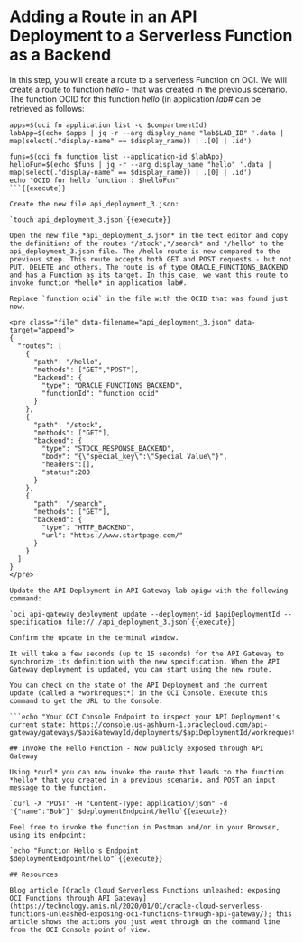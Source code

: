 # Adding a Route in an API Deployment to a Serverless Function as a Backend

In this step, you will create a route to a serverless Function on OCI. We will create a route to function *hello* - that was created in the previous scenario. The function OCID for this function *hello* (in application *lab#<your lab participant number>* can be retrieved as follows:

```
apps=$(oci fn application list -c $compartmentId)
labApp=$(echo $apps | jq -r --arg display_name "lab$LAB_ID" '.data | map(select(."display-name" == $display_name)) | .[0] | .id')

funs=$(oci fn function list --application-id $labApp)
helloFun=$(echo $funs | jq -r --arg display_name "hello" '.data | map(select(."display-name" == $display_name)) | .[0] | .id')
echo "OCID for hello function : $helloFun"
```{{execute}}

Create the new file api_deployment_3.json:

`touch api_deployment_3.json`{{execute}}

Open the new file *api_deployment_3.json* in the text editor and copy the definitions of the routes */stock*,*/search* and */hello* to the api_deployment_3.json file. The /hello route is new compared to the previous step. This route accepts both GET and POST requests - but not PUT, DELETE and others. The route is of type ORACLE_FUNCTIONS_BACKEND and has a Function as its target. In this case, we want this route to invoke function *hello* in application lab#. 

Replace `function ocid` in the file with the OCID that was found just now.

<pre class="file" data-filename="api_deployment_3.json" data-target="append">
{
  "routes": [
    {
      "path": "/hello",
      "methods": ["GET","POST"],
      "backend": {
        "type": "ORACLE_FUNCTIONS_BACKEND",
        "functionId": "function ocid"
      }
    },
    {
      "path": "/stock",
      "methods": ["GET"],
      "backend": {
        "type": "STOCK_RESPONSE_BACKEND",
        "body": "{\"special_key\":\"Special Value\"}",
        "headers":[],
        "status":200
      }
    },
    {
      "path": "/search",
      "methods": ["GET"],
      "backend": {
        "type": "HTTP_BACKEND",
        "url": "https://www.startpage.com/"
      }
    }
  ]
}
</pre>

Update the API Deployment in API Gateway lab-apigw with the following command:  

`oci api-gateway deployment update --deployment-id $apiDeploymentId --specification file://./api_deployment_3.json`{{execute}}

Confirm the update in the terminal window.

It will take a few seconds (up to 15 seconds) for the API Gateway to synchronize its definition with the new specification. When the API Gateway deployment is updated, you can start using the new route. 

You can check on the state of the API Deployment and the current update (called a *workrequest*) in the OCI Console. Execute this command to get the URL to the Console:

```echo "Your OCI Console Endpoint to inspect your API Deployment's current state: https://console.us-ashburn-1.oraclecloud.com/api-gateway/gateways/$apiGatewayId/deployments/$apiDeploymentId/workrequests"```{{execute}}

## Invoke the Hello Function - Now publicly exposed through API Gateway

Using *curl* you can now invoke the route that leads to the function *hello* that you created in a previous scenario, and POST an input message to the function.

`curl -X "POST" -H "Content-Type: application/json" -d '{"name":"Bob"}' $deploymentEndpoint/hello`{{execute}}

Feel free to invoke the function in Postman and/or in your Browser, using its endpoint:

`echo "Function Hello's Endpoint $deploymentEndpoint/hello"`{{execute}}

## Resources

Blog article [Oracle Cloud Serverless Functions unleashed: exposing OCI Functions through API Gateway](https://technology.amis.nl/2020/01/01/oracle-cloud-serverless-functions-unleashed-exposing-oci-functions-through-api-gateway/); this article shows the actions you just went through on the command line from the OCI Console point of view.
